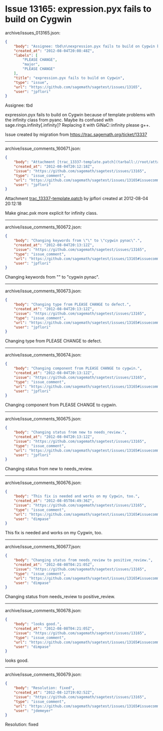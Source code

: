 # Issue 13165: expression.pyx fails to build on Cygwin

archive/issues_013165.json:
```json
{
    "body": "Assignee: tbd\n\nexpression.pyx fails to build on Cygwin because of template problems with the infinity class from pyanc.\nMaybe its confused with sage.rings.infinity[.infinity]?\nReplacing it with GiNaC::infinity please g++.\n\nIssue created by migration from https://trac.sagemath.org/ticket/13337\n\n",
    "created_at": "2012-08-04T20:08:48Z",
    "labels": [
        "PLEASE CHANGE",
        "major",
        "PLEASE CHANGE"
    ],
    "title": "expression.pyx fails to build on Cygwin",
    "type": "issue",
    "url": "https://github.com/sagemath/sagetest/issues/13165",
    "user": "jpflori"
}
```
Assignee: tbd

expression.pyx fails to build on Cygwin because of template problems with the infinity class from pyanc.
Maybe its confused with sage.rings.infinity[.infinity]?
Replacing it with GiNaC::infinity please g++.

Issue created by migration from https://trac.sagemath.org/ticket/13337





---

archive/issue_comments_160671.json:
```json
{
    "body": "Attachment [trac_13337-template.patch](tarball://root/attachments/some-uuid/ticket13337/trac_13337-template.patch) by jpflori created at 2012-08-04 20:12:18\n\nMake ginac.pxk more explicit for infinity class.",
    "created_at": "2012-08-04T20:12:18Z",
    "issue": "https://github.com/sagemath/sagetest/issues/13165",
    "type": "issue_comment",
    "url": "https://github.com/sagemath/sagetest/issues/13165#issuecomment-160671",
    "user": "jpflori"
}
```

Attachment [trac_13337-template.patch](tarball://root/attachments/some-uuid/ticket13337/trac_13337-template.patch) by jpflori created at 2012-08-04 20:12:18

Make ginac.pxk more explicit for infinity class.



---

archive/issue_comments_160672.json:
```json
{
    "body": "Changing keywords from \"\" to \"cygwin pynac\".",
    "created_at": "2012-08-04T20:13:12Z",
    "issue": "https://github.com/sagemath/sagetest/issues/13165",
    "type": "issue_comment",
    "url": "https://github.com/sagemath/sagetest/issues/13165#issuecomment-160672",
    "user": "jpflori"
}
```

Changing keywords from "" to "cygwin pynac".



---

archive/issue_comments_160673.json:
```json
{
    "body": "Changing type from PLEASE CHANGE to defect.",
    "created_at": "2012-08-04T20:13:12Z",
    "issue": "https://github.com/sagemath/sagetest/issues/13165",
    "type": "issue_comment",
    "url": "https://github.com/sagemath/sagetest/issues/13165#issuecomment-160673",
    "user": "jpflori"
}
```

Changing type from PLEASE CHANGE to defect.



---

archive/issue_comments_160674.json:
```json
{
    "body": "Changing component from PLEASE CHANGE to cygwin.",
    "created_at": "2012-08-04T20:13:12Z",
    "issue": "https://github.com/sagemath/sagetest/issues/13165",
    "type": "issue_comment",
    "url": "https://github.com/sagemath/sagetest/issues/13165#issuecomment-160674",
    "user": "jpflori"
}
```

Changing component from PLEASE CHANGE to cygwin.



---

archive/issue_comments_160675.json:
```json
{
    "body": "Changing status from new to needs_review.",
    "created_at": "2012-08-04T20:13:12Z",
    "issue": "https://github.com/sagemath/sagetest/issues/13165",
    "type": "issue_comment",
    "url": "https://github.com/sagemath/sagetest/issues/13165#issuecomment-160675",
    "user": "jpflori"
}
```

Changing status from new to needs_review.



---

archive/issue_comments_160676.json:
```json
{
    "body": "This fix is needed and works on my Cygwin, too.",
    "created_at": "2012-08-05T04:49:36Z",
    "issue": "https://github.com/sagemath/sagetest/issues/13165",
    "type": "issue_comment",
    "url": "https://github.com/sagemath/sagetest/issues/13165#issuecomment-160676",
    "user": "dimpase"
}
```

This fix is needed and works on my Cygwin, too.



---

archive/issue_comments_160677.json:
```json
{
    "body": "Changing status from needs_review to positive_review.",
    "created_at": "2012-08-08T04:21:05Z",
    "issue": "https://github.com/sagemath/sagetest/issues/13165",
    "type": "issue_comment",
    "url": "https://github.com/sagemath/sagetest/issues/13165#issuecomment-160677",
    "user": "dimpase"
}
```

Changing status from needs_review to positive_review.



---

archive/issue_comments_160678.json:
```json
{
    "body": "looks good.",
    "created_at": "2012-08-08T04:21:05Z",
    "issue": "https://github.com/sagemath/sagetest/issues/13165",
    "type": "issue_comment",
    "url": "https://github.com/sagemath/sagetest/issues/13165#issuecomment-160678",
    "user": "dimpase"
}
```

looks good.



---

archive/issue_comments_160679.json:
```json
{
    "body": "Resolution: fixed",
    "created_at": "2012-08-12T19:02:52Z",
    "issue": "https://github.com/sagemath/sagetest/issues/13165",
    "type": "issue_comment",
    "url": "https://github.com/sagemath/sagetest/issues/13165#issuecomment-160679",
    "user": "jdemeyer"
}
```

Resolution: fixed
